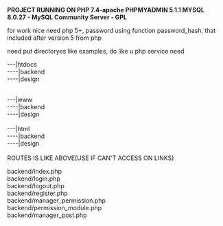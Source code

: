 **PROJECT RUNNING ON PHP 7.4-apache
PHPMYADMIN 5.1.1
MYSQL 8.0.27 - MySQL Community Server - GPL**

for work nice need php 5+, password using function password_hash, that included after version 5 from php

need put directoryes like examples, do like u php service need

---|htdocs<br>
----|backend<br>
----|design<br>

<br>
---|www<br>
----|backend<br>
----|design<br>
<br>
---|html<br>
----|backend<br>
----|design<br>
<br>
ROUTES IS LIKE ABOVE(USE IF CAN'T ACCESS ON LINKS)


backend/index.php<br>
backend/login.php<br>
backend/logout.php<br>
backend/register.php<br>
backend/manager_permission.php<br>
backend/permission_module.php<br>
backend/manager_post.php<br>




